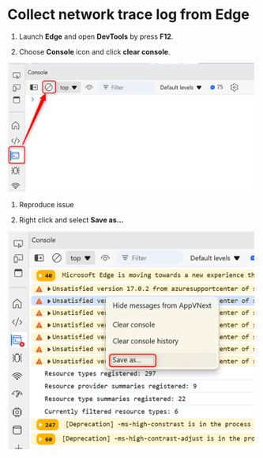 # Collect network trace log from Edge
1. Launch **Edge** and open **DevTools** by press **F12**.<br>

1. Choose **Console** icon and click **clear console**.<br>
<img src="./images/edgeconsole1.png" alt="edgeconsole1.png" width="500">

1. Reproduce issue<br>

1. Right click and select **Save as...**<br>
<img src="./images/edgeconsole2.png" alt="edgeconsole2.png" width="500">
